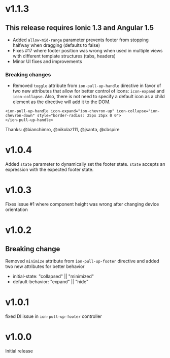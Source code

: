 # v1.1.3

## This release requires Ionic 1.3 and Angular 1.5

- Added ```allow-mid-range``` parameter prevents footer from stopping halfway when dragging (defaults to false)
- Fixes #17 where footer position was wrong when used in multiple views with different template structures (tabs, headers)
- Minor UI fixes and improvements

### Breaking changes
- Removed ```toggle``` attribute from ```ion-pull-up-handle``` directive in favor of two new attributes that allow for better control of icons: ```icon-expand``` and ```icon-collapse```. Also, there is not need to specify a default icon as a child element as the directive will add it to the DOM.

````
<ion-pull-up-handle icon-expand="ion-chevron-up" icon-collapse="ion-chevron-down" style="border-radius: 25px 25px 0 0">
</ion-pull-up-handle>
````

Thanks: @bianchimro, @nikolaz111, @jsanta, @cbspire

# v1.0.4
Added ```state``` parameter to dynamically set the footer state. ```state``` accepts an expression with the expected footer state.

# v1.0.3
Fixes issue #1 where component height was wrong after changing device orientation

# v1.0.2

## Breaking change
Removed ```minimize``` attribute from ```ion-pull-up-footer``` directive and added two new attributes for better behavior

- initial-state: "collapsed" || "minimized"
- default-behavior: "expand" || "hide"

# v1.0.1
fixed DI issue in ```ion-pull-up-footer``` controller

# v1.0.0
Initial release
